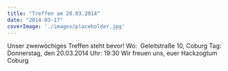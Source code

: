 ```yaml
---
title: "Treffen am 20.03.2014"
date: "2014-03-17"
coverImage: './images/placeholder.jpg'
---
```


Unser zweiwöchiges Treffen steht bevor! Wo:  Geleitstraße 10, Coburg Tag: Donnerstag, den 20.03.2014 Uhr: 19:30 Wir freuen uns, euer Hackzogtum Coburg
